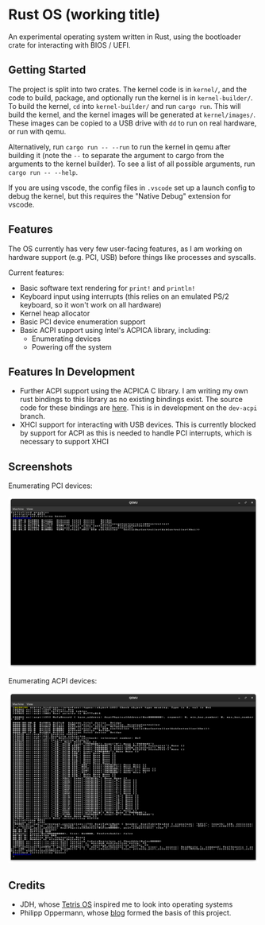 # Rust OS (working title)

An experimental operating system written in Rust, using the bootloader crate for interacting with BIOS / UEFI.

## Getting Started

The project is split into two crates. The kernel code is in `kernel/`, and the code to build, package, and optionally run the kernel is in `kernel-builder/`. To build the kernel, `cd` into `kernel-builder/` and run `cargo run`. This will build the kernel, and the kernel images will be generated at `kernel/images/`. These images can be copied to a USB drive with `dd` to run on real hardware, or run with qemu.

Alternatively, run `cargo run -- --run` to run the kernel in qemu after building it (note the `--` to separate the argument to cargo from the arguments to the kernel builder). To see a list of all possible arguments, run `cargo run -- --help`.

If you are using vscode, the config files in `.vscode` set up a launch config to debug the kernel, but this requires the "Native Debug" extension for vscode. 

## Features

The OS currently has very few user-facing features, as I am working on hardware support (e.g. PCI, USB) before things like processes and syscalls.

Current features:  
 - Basic software text rendering for `print!` and `println!`
 - Keyboard input using interrupts (this relies on an emulated PS/2 keyboard, so it won't work on all hardware)
 - Kernel heap allocator
 - Basic PCI device enumeration support
 - Basic ACPI support using Intel's ACPICA library, including:
   - Enumerating devices
   - Powering off the system

## Features In Development

- Further ACPI support using the ACPICA C library. I am writing my own rust bindings to this library as no existing bindings exist. The source code for these bindings are [here](https://github.com/MarkRoss470/acpica-rust-bindings). This is in development on the `dev-acpi` branch.
- XHCI support for interacting with USB devices. This is currently blocked by support for ACPI as this is needed to handle PCI interrupts, which is necessary to support XHCI

## Screenshots

Enumerating PCI devices:

![The operating system running under qemu. The screen is mostly black but with some white text showing the PCI devices connected to the virtual machine.](images/lspci.png)

Enumerating ACPI devices:

![The operating system running under qemu. The screen shows many lines of text showing the virtual devices exposed by AML code.](images/enumerating-acpi-devices.png)

## Credits

 * JDH, whose [Tetris OS](https://www.youtube.com/watch?v=FaILnmUYS_U) inspired me to look into operating systems
 * Philipp Oppermann, whose [blog](https://os.phil-opp.com/) formed the basis of this project.